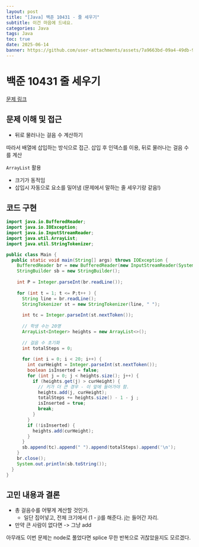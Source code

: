 ```yaml
---
layout: post
title: "[Java] 백준 10431 - 줄 세우기"
subtitle: 이건 마음에 드네요.
categories: Java
tags: Java
toc: true
date: 2025-06-14
banner: https://github.com/user-attachments/assets/7a9663bd-09a4-49db-9b32-edb5adcedc96
---
```



# 백준 10431 줄 세우기

[문제 링크](https://www.acmicpc.net/problem/10431)


## 문제 이해 및 접근

- 뒤로 물러나는 걸음 수 계산하기

따라서 배열에 삽입하는 방식으로 접근.
삽입 후 인덱스를 이용, 뒤로 물러나는 걸음 수를 계산

`ArrayList` 활용
- 크기가 동적임
- 삽입시 자동으로 요소를 밀어냄 (문제에서 말하는 줄 세우기랑 같음!)
 
## 코드 구현

```java
import java.io.BufferedReader;
import java.io.IOException;
import java.io.InputStreamReader;
import java.util.ArrayList;
import java.util.StringTokenizer;

public class Main {
  public static void main(String[] args) throws IOException {
    BufferedReader br = new BufferedReader(new InputStreamReader(System.in));
    StringBuilder sb = new StringBuilder();
    
    int P = Integer.parseInt(br.readLine());
    
    for (int t = 1; t <= P;t++ ) {
      String line = br.readLine();
      StringTokenizer st = new StringTokenizer(line, " ");
      
      int tc = Integer.parseInt(st.nextToken());
      
      // 학생 수는 20명
      ArrayList<Integer> heights = new ArrayList<>();
            
      // 걸음 수 초기화
      int totalSteps = 0;
      
      for (int i = 0; i < 20; i++) {
        int curHeight = Integer.parseInt(st.nextToken());          
        boolean isInserted = false;
        for (int j = 0; j < heights.size(); j++) {
          if (heights.get(j) > curHeight) {
            // 키가 더 큰 경우 - 이 앞에 들어가야 함.
            heights.add(j, curHeight);
            totalSteps += heights.size() - 1 - j ;
            isInserted = true;
            break;
          }
        }        
        if (!isInserted) {
          heights.add(curHeight);
        }
      }       
      sb.append(tc).append(" ").append(totalSteps).append('\n');        
    }
    br.close();
    System.out.println(sb.toString());
  }
}

```

## 고민 내용과 결론 
- 총 걸음수를 어떻게 계산할 것인가.
  - 일단 집어넣고, 전체 크기에서 (1 - j)를 해준다. j는 들어간 자리.
- 만약 큰 사람이 없다면 -> 그냥 add

아무래도 이번 문제는 node로 풀었다면 splice 무한 반복으로 귀찮았을지도 모르겠다. 

